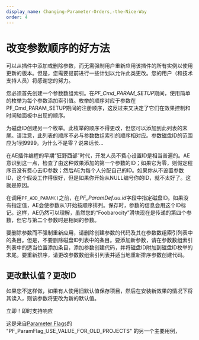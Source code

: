 ```yaml
---
display_name: Changing-Parameter-Orders,-the-Nice-Way
order: 4
---
```


# 改变参数顺序的好方法

可以从插件中添加或删除参数，而无需强制用户重新应用该插件的所有实例以使用更新的版本。但是，您需要提前进行一些计划以允许此类更改。您的用户（和技术支持人员）将感谢您的努力。

您必须首先创建一个参数数组索引。在*PF_Cmd_PARAM_SETUP*期间，使用简单的枚举为每个参数添加索引值。枚举的顺序对应于参数在PF_Cmd_PARAM_SETUP期间的注册顺序，这反过来又决定了它们在效果控制和时间轴面板中出现的顺序。

为磁盘ID创建另一个枚举。此枚举的顺序不得更改，但您可以添加到此列表的末尾。请注意，此列表的顺序不必与参数数组索引的顺序相对应。参数磁盘ID的范围应为1到9999。为什么不是零？说来话长…

在AE插件编程的早期“狂野西部”时代，开发人员不费心设置ID是相当普遍的。AE意识到这一点，检查了由这种效果添加的第一个参数的ID；如果它为零，则假定程序员没有费心去ID参数；然后AE为每个人分配自己的ID。如果你从不设置参数ID，这个假设工作得很好，但是如果你开始从NULL编号你的ID，就不太好了。这就是原因。

在调用`PF_ADD_PARAM()`之前，在*PF_ParamDef.uu.id*字段中指定磁盘ID。如果没有指定值，AE会使参数从1开始按顺序排列。保存时，参数的信息会用这个ID标记。这样，AE仍然可以理解，虽然您的“Foobarocity”滑块现在是传递的第四个参数，但它与第二个参数时是相同的参数。

要删除参数而不强制重新应用，请删除创建参数的代码及其在参数数组索引列表中的条目。但是，不要删除磁盘ID列表中的条目。要添加新参数，请在参数数组索引列表中的适当位置添加条目，添加参数创建代码，并将磁盘ID附加到磁盘ID枚举的末尾。要重新排序，请更改参数数组索引列表并适当地重新排序参数创建代码。

## 更改默认值？更改ID

如果您不这样做，如果有人使用旧默认值保存项目，然后在安装新效果的情况下将其读入，则该参数将更改为新的默认值。

立即！即时支持响应

这是来自[Parameter Flags](../effect-basics/PF_ParamDef.html)的 "PF_ParamFlag_USE_VALUE_FOR_OLD_PROJECTS" 的另一个主要用例，
